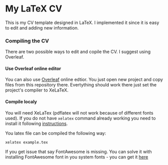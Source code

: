# My LaTeX CV

This is my CV template designed in LaTeX. I implemented it since it is easy to edit and adding new information.

### Compiling the CV

There are two possible ways to edit and copile the CV. I suggest using Overleaf.

#### Use Overleaf online editor

You can also use [Overleaf](https://www.overleaf.com/) online edtior. You just open new project and copy files from this repository there. Evertything should work there just set the project's compiler to XeLaTeX.

#### Compile localy
You will need XeLaTex (pdflatex will not work because of different fonts used). If you do not have `xelatex` command already working you need to install it following [instructions](http://www.texts.io/support/).

You latex file can be compiled the following way:
```
xelatex example.tex
```
If you get issue that say FontAwesome is missing. You can solve it with installing FontAwesome font in you system fonts - you can get it [here](https://github.com/h5p/font-awesome ) 
